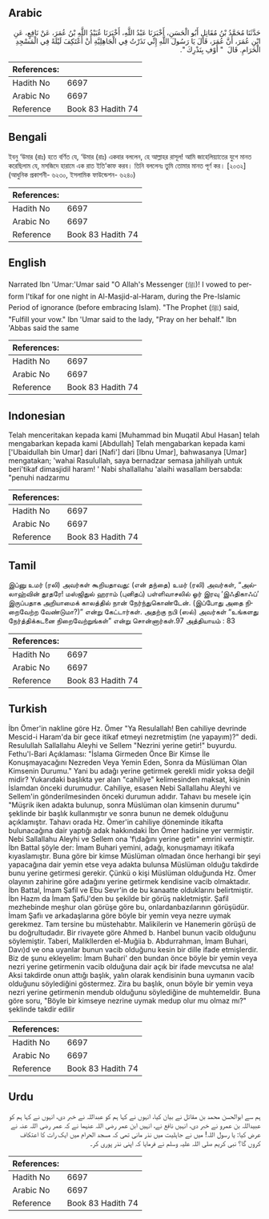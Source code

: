 ## Arabic


<div dir="rtl" lang="ar" style={{fontSize:'larger',backgroundColor:'#f8f9fa',padding:20}}>
حَدَّثَنَا مُحَمَّدُ بْنُ مُقَاتِلٍ أَبُو الْحَسَنِ، أَخْبَرَنَا عَبْدُ اللَّهِ، أَخْبَرَنَا عُبَيْدُ اللَّهِ بْنُ عُمَرَ، عَنْ نَافِعٍ، عَنِ ابْنِ عُمَرَ، أَنَّ عُمَرَ، قَالَ يَا رَسُولَ اللَّهِ إِنِّي نَذَرْتُ فِي الْجَاهِلِيَّةِ أَنْ أَعْتَكِفَ لَيْلَةً فِي الْمَسْجِدِ الْحَرَامِ‏.‏ قَالَ ‏ "‏ أَوْفِ بِنَذْرِكَ ‏"‏‏.‏
</div>
<div style={{backgroundColor:'#f8f9fa',padding:20, marginBottom: 10}}><table> <thead> <tr> <th>References:</th> <th></th> </tr> </thead> <tbody><tr><td>Hadith No</td><td>6697</td></tr><tr><td>Arabic No</td><td>6697</td></tr><tr><td>Reference</td><td>Book 83 Hadith 74</td></tr></tbody></table></div>

## Bengali


<div dir="ltr" lang="bn" style={{fontSize:'larger',backgroundColor:'#f8f9fa',padding:20}}>
ইবনু ‘উমার (রাঃ) হতে বর্ণিত যে, ‘উমার (রাঃ) একবার বললেন, হে আল্লাহর রাসূল! আমি জাহেলিয়্যাতের যুগে মানত করেছিলাম যে, মসজিদে হারামে এক রাত ইতি’কাফ করব। তিনি বললেনঃ তুমি তোমার মানত পূর্ণ কর। [২০৩২] (আধুনিক প্রকাশনী- ৬২৩০, ইসলামিক ফাউন্ডেশন- ৬২৪০)
</div>
<div style={{backgroundColor:'#f8f9fa',padding:20, marginBottom: 10}}><table> <thead> <tr> <th>References:</th> <th></th> </tr> </thead> <tbody><tr><td>Hadith No</td><td>6697</td></tr><tr><td>Arabic No</td><td>6697</td></tr><tr><td>Reference</td><td>Book 83 Hadith 74</td></tr></tbody></table></div>

## English


<div dir="ltr" lang="en" style={{fontSize:'larger',backgroundColor:'#f8f9fa',padding:20}}>
Narrated Ibn 'Umar:'Umar said "O Allah's Messenger (ﷺ)! I vowed to perform I'tikaf for one night in Al-Masjid-al-Haram, during the Pre-Islamic Period of ignorance (before embracing Islam). "The Prophet (ﷺ) said, "Fulfill your vow." Ibn 'Umar said to the lady, "Pray on her behalf." Ibn 'Abbas said the same
</div>
<div style={{backgroundColor:'#f8f9fa',padding:20, marginBottom: 10}}><table> <thead> <tr> <th>References:</th> <th></th> </tr> </thead> <tbody><tr><td>Hadith No</td><td>6697</td></tr><tr><td>Arabic No</td><td>6697</td></tr><tr><td>Reference</td><td>Book 83 Hadith 74</td></tr></tbody></table></div>

## Indonesian


<div dir="ltr" lang="id" style={{fontSize:'larger',backgroundColor:'#f8f9fa',padding:20}}>
Telah menceritakan kepada kami [Muhammad bin Muqatil Abul Hasan] telah mengabarkan kepada kami [Abdullah] Telah mengabarkan kepada kami ['Ubaidullah bin Umar] dari [Nafi'] dari [Ibnu Umar], bahwasanya [Umar] mengatakan; 'wahai Rasulullah, saya bernadzar semasa jahiliyah untuk beri'tikaf dimasjidil haram! ' Nabi shallallahu 'alaihi wasallam bersabda: "penuhi nadzarmu
</div>
<div style={{backgroundColor:'#f8f9fa',padding:20, marginBottom: 10}}><table> <thead> <tr> <th>References:</th> <th></th> </tr> </thead> <tbody><tr><td>Hadith No</td><td>6697</td></tr><tr><td>Arabic No</td><td>6697</td></tr><tr><td>Reference</td><td>Book 83 Hadith 74</td></tr></tbody></table></div>

## Tamil


<div dir="ltr" lang="ta" style={{fontSize:'larger',backgroundColor:'#f8f9fa',padding:20}}>
இப்னு உமர் (ரலி) அவர்கள் கூறியதாவது: (என் தந்தை) உமர் (ரலி) அவர்கள், “அல்லாஹ்வின் தூதரே! மஸ்ஜிதுல் ஹராம் (புனிதப்) பள்ளிவாசலில் ஓர் இரவு ‘இஃதிகாஃப்’ இருப்பதாக அறியாமைக் காலத்தில் நான் நேர்ந்துகொண்டேன். (இப்போது அதை நிறைவேற்ற வேண்டுமா?)” என்று கேட்டார்கள். அதற்கு நபி (ஸல்) அவர்கள் “உங்களது நேர்த்திக்கடனை நிறைவேற்றுங்கள்” என்று சொன்னார்கள்.97 அத்தியாயம் : 83
</div>
<div style={{backgroundColor:'#f8f9fa',padding:20, marginBottom: 10}}><table> <thead> <tr> <th>References:</th> <th></th> </tr> </thead> <tbody><tr><td>Hadith No</td><td>6697</td></tr><tr><td>Arabic No</td><td>6697</td></tr><tr><td>Reference</td><td>Book 83 Hadith 74</td></tr></tbody></table></div>

## Turkish


<div dir="ltr" lang="tr" style={{fontSize:'larger',backgroundColor:'#f8f9fa',padding:20}}>
İbn Ömer'in nakline göre Hz. Ömer "Ya Resulallah! Ben cahiliye devrinde Mescid-i Haram'da bir gece itikaf etmeyi nezretmiştim (ne yapayım)?" dedi. Resulullah Sallallahu Aleyhi ve Sellem "Nezrini yerine getir!" buyurdu. Fethu'l-Bari Açıklaması: "İslama Girmeden Önce Bir Kimse İle Konuşmayacağını Nezreden Veya Yemin Eden, Sonra da Müslüman Olan Kimsenin Durumu." Yani bu adağı yerine getirmek gerekli midir yoksa değil midir? Yukarıdaki başlıkta yer alan "cahiliye" kelimesinden maksat, kişinin İslamdan önceki durumudur. Cahiliye, esasen Nebi Sallallahu Aleyhi ve Sellem'in gönderilmesinden önceki durumun adıdır. Tahavı bu mesele için "Müşrik iken adakta bulunup, sonra Müslüman olan kimsenin durumu" şeklinde bir başlık kullanmıştır ve sonra bunun ne demek olduğunu açıklamıştır. Tahavı orada Hz. Ömer'in cahiliye döneminde itikafta bulunacağına dair yaptığı adak hakkındaki İbn Ömer hadisine yer vermiştir. Nebi Sallallahu Aleyhi ve Sellem ona 'f\dağını yerine getir" emrini vermiştir. İbn Battal şöyle der: İmam Buhari yemini, adağı, konuşmamayı itikafa kıyaslamıştır. Buna göre bir kimse Müslüman olmadan önce herhangi bir şeyi yapacağına dair yemin etse veya adakta bulunsa Müslüman olduğu takdirde bunu yerine getirmesi gerekir. Çünkü o kişi Müslüman olduğunda Hz. Ömer olayının zahirine göre adağını yerine getirmek kendisine vacib olmaktadır. İbn Battal, İmam Şafil ve Ebu Sevr'in de bu kanaatte olduklarını belirtmiştir. İbn Hazm da İmam ŞafiJ'den bu şekilde bir görüş nakletmiştir. Şafil mezhebinde meşhur olan görüşe göre bu, onlardanbazılarının görüşüdür. İmam Şafiı ve arkadaşlarına göre böyle bir yemin veya nezre uymak gerekmez. Tam tersine bu müstehabtır. Malikilerin ve Hanemerin görüşü de bu doğrultudadır. Bir rivayete göre Ahmed b. Hanbel bunun vacib olduğunu söylemiştir. Taberi, Malikllerden el-Muğiia b. Abdurrahman, İmam Buhari, Davı)d ve ona uyanlar bunun vacib olduğunu kesin bir dille ifade etmişlerdir. Biz de şunu ekleyelim: İmam Buhari' den bundan önce böyle bir yemin veya nezri yerine getirmenin vacib olduğuna dair açık bir ifade mevcutsa ne ala! Aksi takdirde onun attığı başlık, yalın olarak kendisinin buna uymanın vacib olduğunu söylediğini göstermez. Zira bu başlık, onun böyle bir yemin veya nezri yerine getirmenin mendub olduğunu söylediğine de muhtemeldir. Buna göre soru, "Böyle bir kimseye nezrine uymak medup olur mu olmaz mı?" şeklinde takdir edilir
</div>
<div style={{backgroundColor:'#f8f9fa',padding:20, marginBottom: 10}}><table> <thead> <tr> <th>References:</th> <th></th> </tr> </thead> <tbody><tr><td>Hadith No</td><td>6697</td></tr><tr><td>Arabic No</td><td>6697</td></tr><tr><td>Reference</td><td>Book 83 Hadith 74</td></tr></tbody></table></div>

## Urdu


<div dir="rtl" lang="ur" style={{fontSize:'larger',backgroundColor:'#f8f9fa',padding:20}}>
ہم سے ابوالحسن محمد بن مقاتل نے بیان کیا، انہوں نے کہا ہم کو عبداللہ نے خبر دی، انہوں نے کہا ہم کو عبیداللہ بن عمرو نے خبر دی، انہیں نافع نے، انہیں ابن عمر رضی اللہ عنہما نے کہ عمر رضی اللہ عنہ نے عرض کیا: یا رسول اللہ! میں نے جاہلیت میں نذر مانی تھی کہ مسجد الحرام میں ایک رات کا اعتکاف کروں گا؟ نبی کریم صلی اللہ علیہ وسلم نے فرمایا کہ اپنی نذر پوری کر۔
</div>
<div style={{backgroundColor:'#f8f9fa',padding:20, marginBottom: 10}}><table> <thead> <tr> <th>References:</th> <th></th> </tr> </thead> <tbody><tr><td>Hadith No</td><td>6697</td></tr><tr><td>Arabic No</td><td>6697</td></tr><tr><td>Reference</td><td>Book 83 Hadith 74</td></tr></tbody></table></div>